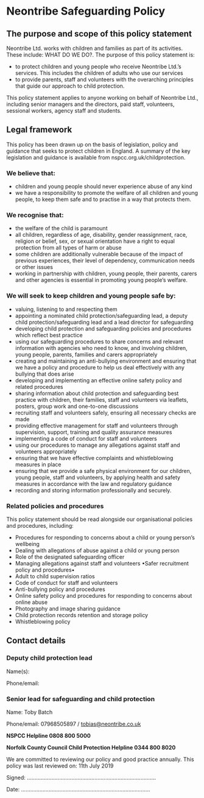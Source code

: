 # Neontribe Safeguarding Policy

## The purpose and scope of this policy statement

Neontribe Ltd. works with children and families as part of its activities. These include: WHAT DO WE DO?. The purpose of this policy statement is:

 - to protect children and young people who receive Neontribe Ltd.’s services. This includes the children of adults who use our services
 - to provide parents, staff and volunteers with the overarching principles that guide our approach to child protection.

This policy statement applies to anyone working on behalf of Neontribe Ltd., including senior managers and the directors, paid staff, volunteers, sessional workers, agency staff and students.

## Legal framework

This policy has been drawn up on the basis of legislation, policy and guidance that seeks to protect children in England. A summary of the key legislation and guidance is available from nspcc.org.uk/childprotection.

### We believe that:

 - children and young people should never experience abuse of any kind
 - we have a responsibility to promote the welfare of all children and young people, to keep them safe and to practise in a way that protects them.

### We recognise that:

 - the welfare of the child is paramount
 - all children, regardless of age, disability, gender reassignment, race, religion or belief, sex, or sexual orientation have a right to equal protection from all types of harm or abuse
 - some children are additionally vulnerable because of the impact of previous experiences, their level of dependency, communication needs or other issues
 - working in partnership with children, young people, their parents, carers and other agencies is essential in promoting young people’s welfare. 

### We will seek to keep children and young people safe by:

 - valuing, listening to and respecting them
 - appointing a nominated child protection/safeguarding lead, a deputy child protection/safeguarding lead and a lead director for safeguarding
 - developing child protection and safeguarding policies and procedures which reflect best practice
 - using our safeguarding procedures to share concerns and relevant information with agencies who need to know, and involving children, young people, parents, families and carers appropriately
 - creating and maintaining an anti-bullying environment and ensuring that we have a policy and procedure to help us deal effectively with any bullying that does arise
 - developing and implementing an effective online safety policy and related procedures
 - sharing information about child protection and safeguarding best practice with children, their families, staff and volunteers via leaflets, posters, group work and one-to-one discussions
 - recruiting staff and volunteers safely, ensuring all necessary checks are made
 - providing effective management for staff and volunteers through supervision, support, training and quality assurance measures
 - implementing a code of conduct for staff and volunteers
 - using our procedures to manage any allegations against staff and volunteers appropriately
 - ensuring that we have effective complaints and whistleblowing measures in place
 - ensuring that we provide a safe physical environment for our children, young people, staff and volunteers, by applying health and safety measures in accordance with the law and regulatory guidance
 - recording and storing information professionally and securely.

### Related policies and procedures

This policy statement should be read alongside our organisational policies and procedures, including:

 - Procedures for responding to concerns about a child or young person’s wellbeing
 - Dealing with allegations of abuse against a child or young person
 - Role of the designated safeguarding officer
 - Managing allegations against staff and volunteers •Safer recruitment policy and procedures•
 - Adult to child supervision ratios
 - Code of conduct for staff and volunteers
 - Anti-bullying policy and procedures
 - Online safety policy and procedures for responding to concerns about online abuse
 - Photography and image sharing guidance
 - Child protection records retention and storage policy
 - Whistleblowing policy

## Contact details

### Deputy child protection lead 

Name(s): 

Phone/email:

### Senior lead for safeguarding and child protection

Name:        Toby Batch

Phone/email:    07968505897 / tobias@neontribe.co.uk

**NSPCC Helpline 0808 800 5000**

**Norfolk County Council Child Protection Helpline 0344 800 8020**

We are committed to reviewing our policy and good practice annually.
This policy was last reviewed on: 11th July 2019


Signed:    ....................................................................................


Date:      ....................................................................................
